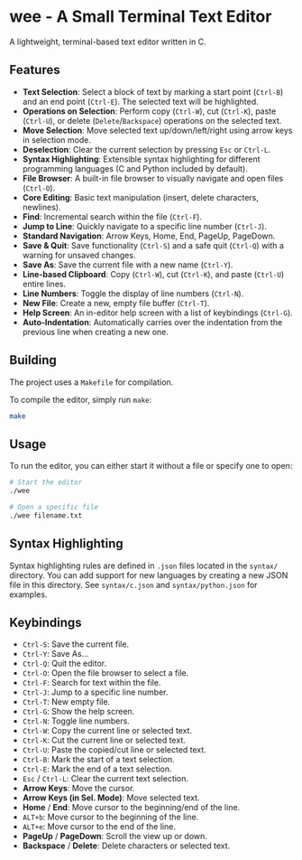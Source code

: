 # wee - A Small Terminal Text Editor

A lightweight, terminal-based text editor written in C.

## Features

- **Text Selection**: Select a block of text by marking a start point (`Ctrl-B`) and an end point (`Ctrl-E`). The selected text will be highlighted.
- **Operations on Selection**: Perform copy (`Ctrl-W`), cut (`Ctrl-K`), paste (`Ctrl-U`), or delete (`Delete`/`Backspace`) operations on the selected text.
- **Move Selection**: Move selected text up/down/left/right using arrow keys in selection mode.
- **Deselection**: Clear the current selection by pressing `Esc` or `Ctrl-L`.
- **Syntax Highlighting**: Extensible syntax highlighting for different programming languages (C and Python included by default).
- **File Browser**: A built-in file browser to visually navigate and open files (`Ctrl-O`).
- **Core Editing**: Basic text manipulation (insert, delete characters, newlines).
- **Find**: Incremental search within the file (`Ctrl-F`).
- **Jump to Line**: Quickly navigate to a specific line number (`Ctrl-J`).
- **Standard Navigation**: Arrow Keys, Home, End, PageUp, PageDown.
- **Save & Quit**: Save functionality (`Ctrl-S`) and a safe quit (`Ctrl-Q`) with a warning for unsaved changes.
- **Save As**: Save the current file with a new name (`Ctrl-Y`).
- **Line-based Clipboard**: Copy (`Ctrl-W`), cut (`Ctrl-K`), and paste (`Ctrl-U`) entire lines.
- **Line Numbers**: Toggle the display of line numbers (`Ctrl-N`).
- **New File**: Create a new, empty file buffer (`Ctrl-T`).
- **Help Screen**: An in-editor help screen with a list of keybindings (`Ctrl-G`).
- **Auto-Indentation**: Automatically carries over the indentation from the previous line when creating a new one.

## Building

The project uses a `Makefile` for compilation.

To compile the editor, simply run `make`:

```bash
make
```

## Usage

To run the editor, you can either start it without a file or specify one to open:

```bash
# Start the editor
./wee

# Open a specific file
./wee filename.txt
```

## Syntax Highlighting

Syntax highlighting rules are defined in `.json` files located in the `syntax/` directory. You can add support for new languages by creating a new JSON file in this directory. See `syntax/c.json` and `syntax/python.json` for examples.

## Keybindings

- `Ctrl-S`: Save the current file.
- `Ctrl-Y`: Save As...
- `Ctrl-Q`: Quit the editor.
- `Ctrl-O`: Open the file browser to select a file.
- `Ctrl-F`: Search for text within the file.
- `Ctrl-J`: Jump to a specific line number.
- `Ctrl-T`: New empty file.
- `Ctrl-G`: Show the help screen.
- `Ctrl-N`: Toggle line numbers.
- `Ctrl-W`: Copy the current line or selected text.
- `Ctrl-K`: Cut the current line or selected text.
- `Ctrl-U`: Paste the copied/cut line or selected text.
- `Ctrl-B`: Mark the start of a text selection.
- `Ctrl-E`: Mark the end of a text selection.
- `Esc` / `Ctrl-L`: Clear the current text selection.
- **Arrow Keys**: Move the cursor.
- **Arrow Keys (in Sel. Mode)**: Move selected text.
- **Home** / **End**: Move cursor to the beginning/end of the line.
- `ALT+b`: Move cursor to the beginning of the line.
- `ALT+e`: Move cursor to the end of the line.
- **PageUp** / **PageDown**: Scroll the view up or down.
- **Backspace** / **Delete**: Delete characters or selected text.

